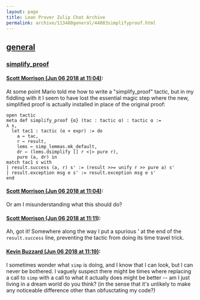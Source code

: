 ```yaml
---
layout: page
title: Lean Prover Zulip Chat Archive 
permalink: archive/113488general/44083simplifyproof.html
---
```


## [general](index.html)
### [simplify_proof](44083simplifyproof.html)

#### [Scott Morrison (Jun 06 2018 at 11:04)](https://leanprover.zulipchat.com/#narrow/stream/113488-general/topic/simplify_proof/near/127646386):
At some point Mario told me how to write a "simplify_proof" tactic, but in my fiddling with it I seem to have lost the essential magic step where the new, simplified proof is actually installed in place of the original proof:
````
open tactic
meta def simplify_proof {α} (tac : tactic α) : tactic α :=
λ s,
  let tac1 : tactic (α × expr) := do
    a ← tac,
    r ← result,
    lems ← simp_lemmas.mk_default,
    dr ← (lems.dsimplify [] r <|> pure r),
    pure (a, dr) in
match tac1 s with
| result.success (a, r) s' := (result >>= unify r >> pure a) s'
| result.exception msg e s' := result.exception msg e s'
end
````

#### [Scott Morrison (Jun 06 2018 at 11:04)](https://leanprover.zulipchat.com/#narrow/stream/113488-general/topic/simplify_proof/near/127646390):
Or am I misunderstanding what this should do?

#### [Scott Morrison (Jun 06 2018 at 11:11)](https://leanprover.zulipchat.com/#narrow/stream/113488-general/topic/simplify_proof/near/127646595):
Ah, got it! Somewhere along the way I put a spurious ' at the end of the `result.success` line, preventing the tactic from doing its time travel trick.

#### [Kevin Buzzard (Jun 06 2018 at 11:19)](https://leanprover.zulipchat.com/#narrow/stream/113488-general/topic/simplify_proof/near/127646896):
I sometimes wonder what `simp` is doing, and I know that I can look, but I can never be bothered. I vaguely suspect there might be times where replacing a call to `simp` with a call to what it actually does might be better -- am I just living in a dream world do you think? (in the sense that it's unlikely to make any noticeable difference other than obfusctating my code?)

